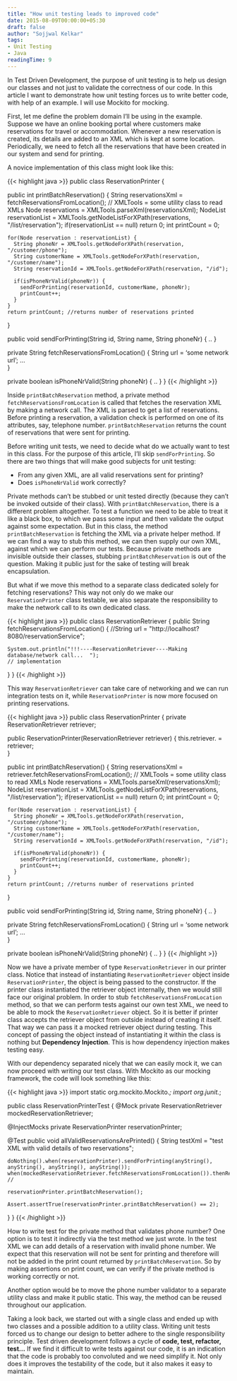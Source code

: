 ```yaml
---
title: "How unit testing leads to improved code"
date: 2015-08-09T00:00:00+05:30
draft: false
author: "Sojjwal Kelkar"
tags:
- Unit Testing
- Java
readingTime: 9
---
```

In Test Driven Development, the purpose of unit testing is to help us design our classes and not just to validate the correctness of our code. In this article I want to demonstrate how unit testing forces us to write better code, with help of an example. I will use Mockito for mocking.

First, let me define the problem domain I’ll be using in the example. Suppose we have an online booking portal where customers make reservations for travel or accommodation. Whenever a new reservation is created, its details are added to an XML which is kept at some location. Periodically, we need to fetch all the reservations that have been created in our system and send for printing.

A novice implementation of this class might look like this:

{{< highlight java  >}}
public class ReservationPrinter {
  
  public int printBatchReservation() {
    String reservationsXml = fetchReservationsFromLocation();
    // XMLTools = some utility class to read XMLs
    Node reservations = XMLTools.parseXml(reservationsXml);
    NodeList reservationList = XMLTools.getNodeListForXPath(reservations, "/list/reservation");
    if(reservationList == null) return 0;
    int printCount = 0;

    for(Node reservation : reservationList) {
      String phoneNr = XMLTools.getNodeForXPath(reservation, "/customer/phone");
      String customerName = XMLTools.getNodeForXPath(reservation, "/customer/name");
      String reservationId = XMLTools.getNodeForXPath(reservation, "/id");
      
      if(isPhoneNrValid(phoneNr)) {
        sendForPrinting(reservationId, customerName, phoneNr);
        printCount++;
      }
    }
    return printCount; //returns number of reservations printed
  }
  
  public void sendForPrinting(String id, String name, String phoneNr) { .. }
  
  private String fetchReservationsFromLocation() {
     String url = ‘some network url’;
     …  
  }
  
  private boolean isPhoneNrValid(String phoneNr) { .. }
}
{{< /highlight >}}

Inside `printBatchReservation` method, a private method `fetchReservationsFromLocation` is called that fetches the reservation XML by making a network call. The XML is parsed to get a list of reservations. Before printing a reservation, a validation check is performed on one of its attributes, say, telephone number. `printBatchReservation` returns the count of reservations that were sent for printing.

Before writing unit tests, we need to decide what do we actually want to test in this class. For the purpose of this article, I’ll skip `sendForPrinting`. So there are two things that will make good subjects for unit testing:

* From any given XML, are all valid reservations sent for printing?
* Does `isPhoneNrValid` work correctly?

Private methods can’t be stubbed or unit tested directly (because they can’t be invoked outside of their class). With `printBatchReservation`, there is a different problem altogether. To test a function we need to be able to treat it like a black box, to which we pass some input and then validate the output against some expectation. But in this class, the method `printBatchReservation` is fetching the XML via a private helper method. If we can find a way to stub this method, we can then supply our own XML, against which we can perform our tests. Because private methods are invisible outside their classes, stubbing  `printBatchReservation` is out of the question. Making it public just for the sake of testing will break encapsulation.

But what if we move this method to a separate class dedicated solely for fetching reservations? This way not only do we make our `ReservationPrinter` class testable, we also separate the responsibility to make the network call to its own dedicated class.

{{< highlight java  >}}
public class ReservationRetriever
{
  public String fetchReservationsFromLocation() 
  {
     //String url = "http://localhost?8080/reservationService";
     
    System.out.println("!!!----ReservationRetriever----Making database/network call...  ");
    // implementation
  }
}
{{< /highlight >}}

This way `ReservationRetriever` can take care of networking and we can run integration tests on it, while `ReservationPrinter` is now more focused on printing reservations.

{{< highlight java  >}}
public class ReservationPrinter {
  private ReservationRetriever retriever;
  
  public ReservationPrinter(ReservationRetriever retriever)
  {
    this.retriever. = retriever;  
  }
  
  public int printBatchReservation() {
    String reservationsXml = retriever.fetchReservationsFromLocation();
    // XMLTools = some utility class to read XMLs
    Node reservations = XMLTools.parseXml(reservationsXml);
    NodeList reservationList = XMLTools.getNodeListForXPath(reservations, "/list/reservation");
    if(reservationList == null) return 0;
    int printCount = 0;

    for(Node reservation : reservationList) {
      String phoneNr = XMLTools.getNodeForXPath(reservation, "/customer/phone");
      String customerName = XMLTools.getNodeForXPath(reservation, "/customer/name");
      String reservationId = XMLTools.getNodeForXPath(reservation, "/id");
      
      if(isPhoneNrValid(phoneNr)) {
        sendForPrinting(reservationId, customerName, phoneNr);
        printCount++;
      }
    }
    return printCount; //returns number of reservations printed
  }
  
  public void sendForPrinting(String id, String name, String phoneNr) { .. }
  
  private String fetchReservationsFromLocation() {
     String url = ‘some network url’;
     …  
  }
  
  private boolean isPhoneNrValid(String phoneNr) { .. }
}
{{< /highlight >}}

Now we have a private member of type `ReservationRetriever` in our printer class. Notice that instead of instantiating `ReservationRetriever` object inside `ReservationPrinter`, the object is being passed to the constructor. If the printer class instantiated the retriever object internally, then we would still face our original problem. In order to stub `fetchReservationsFromLocation` method, so that we can perform tests against our own test XML, we need to be able to mock the `ReservationRetriever` object. So it is better if printer class accepts the retriever object from outside instead of creating it itself. That way we can pass it a mocked retriever object during testing. This concept of passing the object instead of instantiating it within the class is nothing but **Dependency Injection**. This is how dependency injection makes testing easy.

With our dependency separated nicely that we can easily mock it, we can now proceed with writing our test class. With Mockito as our mocking framework, the code will look something like this:

{{< highlight java  >}}
import static org.mockito.Mockito.*;
import org.junit.*;

public class ReservationPrinterTest
{
  @Mock
  private ReservationRetriever mockedReservationRetriever;

  @InjectMocks
  private ReservationPrinter reservationPrinter;

  @Test
  public void allValidReservationsArePrinted() 
  {
    String testXml = "test XML with valid details of two reservations";
    
    doNothing().when(reservationPrinter).sendForPrinting(anyString(), anyString(), anyString(), anyString());
    when(mockedReservationRetriever.fetchReservationsFromLocation()).thenReturn(testXml); //
    
    reservationPrinter.printBatchReservation();
    
    Assert.assertTrue(reservationPrinter.printBatchReservation() == 2);    
  }
}
{{< /highlight >}}

How to write test for the private method that validates phone number? One option is to test it indirectly via the test method we just wrote. In the test XML we can add details of a reservation with invalid phone number. We expect that this reservation will not be sent for printing and therefore will not be added in the print count returned by `printBatchReservation`. So by making assertions on print count, we can verify if the private method is working correctly or not.

Another option would be to move the phone number validator to a separate utility class and make it public static. This way, the method can be reused throughout our application.

Taking a look back, we started out with a single class and ended up with two classes and a possible addition to a utility class. Writing unit tests forced us to change our design to better adhere to the single responsibility principle. Test driven development follows a cycle of **code, test, refactor, test…** If we find it difficult to write tests against our code, it is an indication that the code is probably too convoluted and we need simplify it. Not only does it improves the testability of the code, but it also makes it easy to maintain.
